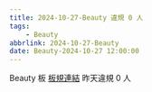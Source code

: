 ```yaml
---
title: 2024-10-27-Beauty 違規 0 人
tags:
    - Beauty
abbrlink: 2024-10-27-Beauty
date: Beauty-2024-10-27 12:00:00
---
```

Beauty 板 [板規連結](https://www.ptt.cc/bbs/Beauty/M.1630069980.A.84B.html)
昨天違規 0 人

